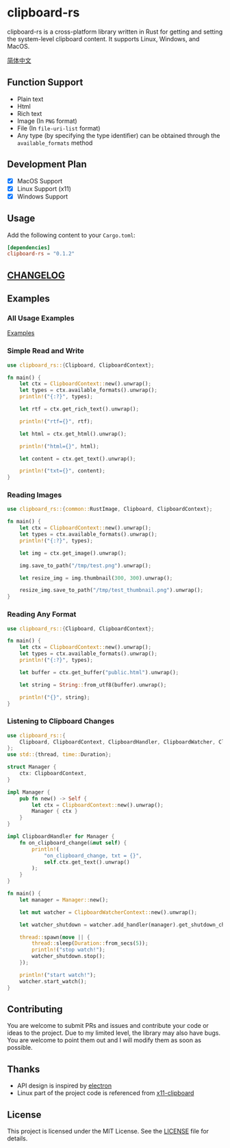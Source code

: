 # clipboard-rs

clipboard-rs is a cross-platform library written in Rust for getting and setting the system-level clipboard content. It supports Linux, Windows, and MacOS.

[简体中文](README_ZH.md)

## Function Support

- Plain text
- Html
- Rich text
- Image (In `PNG` format)
- File (In `file-uri-list` format)
- Any type (by specifying the type identifier) can be obtained through the `available_formats` method

## Development Plan

- [x] MacOS Support
- [x] Linux Support (x11)
- [x] Windows Support

## Usage

Add the following content to your `Cargo.toml`:

```toml
[dependencies]
clipboard-rs = "0.1.2"
```

## [CHANGELOG](CHANGELOG.md)

## Examples

### All Usage Examples

[Examples](examples)

### Simple Read and Write

```rust
use clipboard_rs::{Clipboard, ClipboardContext};

fn main() {
    let ctx = ClipboardContext::new().unwrap();
    let types = ctx.available_formats().unwrap();
    println!("{:?}", types);

    let rtf = ctx.get_rich_text().unwrap();

    println!("rtf={}", rtf);

    let html = ctx.get_html().unwrap();

    println!("html={}", html);

    let content = ctx.get_text().unwrap();

    println!("txt={}", content);
}

```

### Reading Images

```rust
use clipboard_rs::{common::RustImage, Clipboard, ClipboardContext};

fn main() {
    let ctx = ClipboardContext::new().unwrap();
    let types = ctx.available_formats().unwrap();
    println!("{:?}", types);

    let img = ctx.get_image().unwrap();

    img.save_to_path("/tmp/test.png").unwrap();

    let resize_img = img.thumbnail(300, 300).unwrap();

    resize_img.save_to_path("/tmp/test_thumbnail.png").unwrap();
}

```

### Reading Any Format

```rust
use clipboard_rs::{Clipboard, ClipboardContext};

fn main() {
    let ctx = ClipboardContext::new().unwrap();
    let types = ctx.available_formats().unwrap();
    println!("{:?}", types);

    let buffer = ctx.get_buffer("public.html").unwrap();

    let string = String::from_utf8(buffer).unwrap();

    println!("{}", string);
}

```

### Listening to Clipboard Changes

```rust
use clipboard_rs::{
	Clipboard, ClipboardContext, ClipboardHandler, ClipboardWatcher, ClipboardWatcherContext,
};
use std::{thread, time::Duration};

struct Manager {
	ctx: ClipboardContext,
}

impl Manager {
	pub fn new() -> Self {
		let ctx = ClipboardContext::new().unwrap();
		Manager { ctx }
	}
}

impl ClipboardHandler for Manager {
	fn on_clipboard_change(&mut self) {
		println!(
			"on_clipboard_change, txt = {}",
			self.ctx.get_text().unwrap()
		);
	}
}

fn main() {
	let manager = Manager::new();

	let mut watcher = ClipboardWatcherContext::new().unwrap();

	let watcher_shutdown = watcher.add_handler(manager).get_shutdown_channel();

	thread::spawn(move || {
		thread::sleep(Duration::from_secs(5));
		println!("stop watch!");
		watcher_shutdown.stop();
	});

	println!("start watch!");
	watcher.start_watch();
}


```

## Contributing

You are welcome to submit PRs and issues and contribute your code or ideas to the project. Due to my limited level, the library may also have bugs. You are welcome to point them out and I will modify them as soon as possible.

## Thanks

- API design is inspired by [electron](https://www.electronjs.org/zh/docs/latest/api/clipboard)
- Linux part of the project code is referenced from [x11-clipboard](https://github.com/quininer/x11-clipboard/tree/master)

## License

This project is licensed under the MIT License. See the [LICENSE](LICENSE) file for details.
